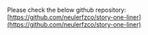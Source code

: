 Please check the below github repository: 
[https://github.com/neulerfzco/story-one-liner](https://github.com/neulerfzco/story-one-liner)
